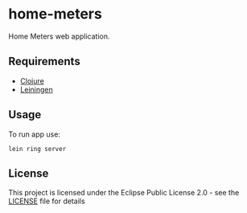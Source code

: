 # home-meters

Home Meters web application.

## Requirements

* [Clojure](https://clojure.org/)
* [Leiningen](https://leiningen.org/)

## Usage

To run app use:

    lein ring server

## License

This project is licensed under the Eclipse Public License 2.0 - see the [LICENSE](LICENSE) file for details
